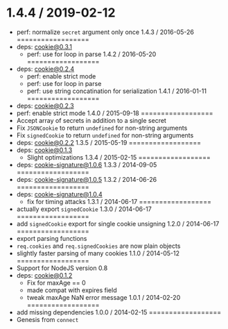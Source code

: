 1.4.4 / 2019-02-12
==================
  * perf: normalize `secret` argument only once
1.4.3 / 2016-05-26
==================
  * deps: cookie@0.3.1
    - perf: use for loop in parse
1.4.2 / 2016-05-20
==================
  * deps: cookie@0.2.4
    - perf: enable strict mode
    - perf: use for loop in parse
    - perf: use string concatination for serialization
1.4.1 / 2016-01-11
==================
  * deps: cookie@0.2.3
  * perf: enable strict mode
1.4.0 / 2015-09-18
==================
  * Accept array of secrets in addition to a single secret
  * Fix `JSONCookie` to return `undefined` for non-string arguments
  * Fix `signedCookie` to return `undefined` for non-string arguments
  * deps: cookie@0.2.2
1.3.5 / 2015-05-19
==================
  * deps: cookie@0.1.3
    - Slight optimizations
1.3.4 / 2015-02-15
==================
  * deps: cookie-signature@1.0.6
1.3.3 / 2014-09-05
==================
  * deps: cookie-signature@1.0.5
1.3.2 / 2014-06-26
==================
  * deps: cookie-signature@1.0.4
    - fix for timing attacks
1.3.1 / 2014-06-17
==================
  * actually export `signedCookie`
1.3.0 / 2014-06-17
==================
  * add `signedCookie` export for single cookie unsigning
1.2.0 / 2014-06-17
==================
  * export parsing functions
  * `req.cookies` and `req.signedCookies` are now plain objects
  * slightly faster parsing of many cookies
1.1.0 / 2014-05-12
==================
  * Support for NodeJS version 0.8
  * deps: cookie@0.1.2
    - Fix for maxAge == 0
    - made compat with expires field
    - tweak maxAge NaN error message
1.0.1 / 2014-02-20
==================
  * add missing dependencies
1.0.0 / 2014-02-15
==================
  * Genesis from `connect`
